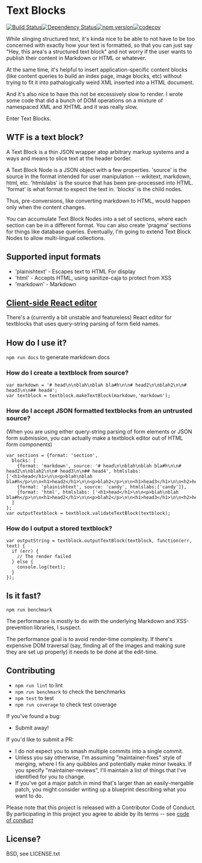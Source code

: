 # Text Blocks

[![Build Status](https://travis-ci.org/rm3web/textblocks.svg?branch=master)](https://travis-ci.org/rm3web/textblocks)[![Dependency Status](https://david-dm.org/rm3web/textblocks.svg)](https://david-dm.org/rm3web/textblocks)[![npm version](https://badge.fury.io/js/textblocks.svg)](https://www.npmjs.com/package/textblocks)[![codecov](https://codecov.io/gh/rm3web/textblocks/branch/master/graph/badge.svg)](https://codecov.io/gh/rm3web/textblocks)

While slinging structured text, it's kinda nice to be able to not have to be too concerned with exactly how your text is formatted, so that you can just say "Hey, this area's a structured text block" and not worry if the user wants to publish their content in Markdown or HTML or whatever.

At the same time, it's helpful to insert application-specific content blocks (like content queries to build an index page, image blocks, etc) without trying to fit it into pathalogically weird XML inserted into a HTML document.

And it's also nice to have this not be excessively slow to render.  I wrote some code that did a bunch of DOM operations on a mixture of namespaced XML and XHTML and it was really slow.

Enter Text Blocks.

## WTF is a text block?

A Text Block is a thin JSON wrapper atop arbitrary markup systems and a ways and means to slice text at the header border.

A Text Block Node is a JSON object with a few properties.  'source' is the source in the format intended for user manipulation -- wikitext, markdown, html, etc. 'htmlslabs' is the source that has been pre-processed into HTML. 'format' is what format to expect the text in.  'blocks' is the child nodes.

Thus, pre-conversions, like converting markdown to HTML, would happen only when the content changes.

You can accumulate Text Block Nodes into a set of sections, where each section can be in a different format.  You can also create 'pragma' sections for things like database queries.  Eventually, I'm going to extend Text Block Nodes to allow multi-lingual collections.

## Supported input formats

 * 'plainishtext' - Escapes text to HTML For display
 * 'html' - Accepts HTML, using sanitize-caja to protect from XSS
 * 'markdown' - Markdown

## [Client-side React editor](https://github.com/rm3web/textblocks-react-editor)

There's a (currently a bit unstable and featureless) React editor for textblocks that uses query-string parsing of form field names.

## How do I use it?

`npm run docs` to generate markdown docs

### How do I create a textblock from source?

```node
var markdown = '# head\n\nblah\nblah bla#h\n\n# head2\n\nblah2\n\n# head3\n\n## head4';
var textblock = textblock.makeTextBlock(markdown,'markdown');
```

### How do I accept JSON formatted textblocks from an untrusted source?

(When you are using either query-string parsing of form elements or JSON form submission, you can actually make a textblock editor out of HTML form components)

```node
var sections = {format: 'section', 
  blocks: [
    {format: 'markdown', source: '# head\n\nblah\nblah bla#h\n\n# head2\n\nblah2\n\n# head3\n\n## head4', htmlslabs: ['<h1>head</h1>\n\n<p>blah\nblah bla#h</p>\n\n<h1>head2</h1>\n\n<p>blah2</p>\n\n<h1>head3</h1>\n\n<h2>head4</h2>']},
    {format: 'plainishtext', source: 'candy', htmlslabs:['candy']},
    {format: 'html', htmlslabs: ['<h1>head</h1>\n\n<p>blah\nblah bla#h</p>\n\n<h1>head2</h1>\n\n<p>blah2</p>\n\n<h1>head3</h1>\n\n<h2>head4</h2>']},
  ]
};
var outputTextblock = textblock.validateTextBlock(textblock);
```

### How do I output a stored textblock?

```node
var outputString = textblock.outputTextBlock(textblock, function(err, text) {
  if (err) {
    // The render failed
  } else {
    console.log(text);
  }
});
```

## Is it fast?

`npm run benchmark`

The performance is mostly to do with the underlying Markdown and XSS-prevention libraries, I suspect.

The performance goal is to avoid render-time complexity.  If there's expensive DOM traversal (say, finding all of the images and making sure they are set up properly) it needs to be done at the edit-time.

## Contributing

* `npm run lint` to lint
* `npm run benchmark` to check the benchmarks
* `npm test` to test
* `npm run coverage` to check test coverage

If you've found a bug:
 * Submit away!

If you'd like to submit a PR:
 * I do not expect you to smash multiple commits into a single commit.
 * Unless you say otherwise, I'm assuming "maintainer-fixes" style of merging, where I fix any quibbles and potentially make minor tweaks.  If you specify "maintainer-reviews", I'll maintain a list of things that I've identified for you to change.
 * If you've got a major patch in mind that's larger than an easily-mergable patch, you might consider writing up a blueprint describing what you want to do.

Please note that this project is released with a Contributor Code of Conduct. By participating in this project you agree to abide by its terms -- see [code of conduct](code_of_conduct.md)

## License?

BSD, see LICENSE.txt
